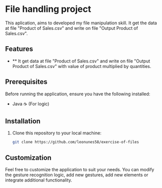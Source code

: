 # File handling project

This aplication, aims to developed my file manipulation skill. It get the data at file "Product of Sales.csv" and write on file "Output Product of Sales.csv". 

## Features

- ** It get data at file "Product of Sales.csv" and write on file "Output Product of Sales.csv" with value of product multiplied by quantities.
        
## Prerequisites

Before running the application, ensure you have the following installed:

- Java ☕ (For logic)

## Installation

1. Clone this repository to your local machine:

   ```bash
   git clone https://github.com/leonunes58/exercise-of-files
   ```


## Customization

Feel free to customize the application to suit your needs. You can modify the gesture recognition logic, add new gestures, add new elements or integrate additional functionality.
